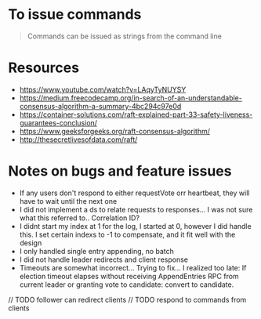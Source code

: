 # To issue commands
> Commands can be issued as strings from the command line

# Resources
- https://www.youtube.com/watch?v=LAqyTyNUYSY
- https://medium.freecodecamp.org/in-search-of-an-understandable-consensus-algorithm-a-summary-4bc294c97e0d
- https://container-solutions.com/raft-explained-part-33-safety-liveness-guarantees-conclusion/
- https://www.geeksforgeeks.org/raft-consensus-algorithm/
- http://thesecretlivesofdata.com/raft/

# Notes on bugs and feature issues
- If any users don't respond to either requestVote orr heartbeat, they will have to wait until the next one
- I did not implement a ds to relate requests to responses... I was not sure what this referred to.. Correlation ID?
- I didnt start my index at 1 for the log, I started at 0, however I did handle this. I set certain indexs to -1 to compensate, and it fit well with the design
- I only handled single entry appending, no batch
- I did not handle leader redirects and client response
- Timeouts are somewhat incorrect... Trying to fix... I realized too late: If election timeout elapses without receiving AppendEntries RPC from current leader or granting vote to candidate: convert to candidate.

// TODO follower can redirect clients
// TODO respond to commands from clients